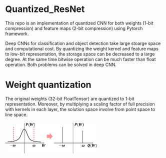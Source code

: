 # Quantized_ResNet
This repo is an implementation of quantized CNN for both weights (1-bit compression) and feature maps (2-bit compression) using Pytorch framework. 

Deep CNNs for classification and object detection take large stoarge space and computational cost. By quantizing the weight kernel and feature maps to low-bit representation, the storage space can be decreased to a large degree. At the same time bitwise operation can be much faster than float operation. Both problems can be solved in deep CNN. 

# Weight quantization

The original weights (32-bit FloatTensor) are quantized to 1-bit representation. Moreover, by multiplying a scaling factor of full precision with kernels in each layer, the solution space involve from point space to line space. 

<img src="weight.png" width="300">


